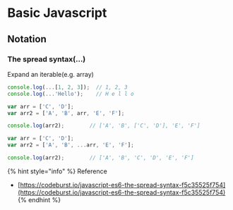 # Basic Javascript

## Notation

### The spread syntax\(...\)

Expand an iterable\(e.g. array\)

```javascript
console.log(...[1, 2, 3]);  // 1, 2, 3
console.log(...'Hello');    // H e l l o
```

```javascript
var arr = ['C', 'D'];
var arr2 = ['A', 'B', arr, 'E', 'F'];

console.log(arr2);        // ['A', 'B', ['C', 'D'], 'E', 'F']
```

```javascript
var arr = ['C', 'D'];
var arr2 = ['A', 'B', ...arr, 'E', 'F'];

console.log(arr2);        // ['A', 'B', 'C', 'D', 'E', 'F']
```

{% hint style="info" %}
Reference  
-  [https://codeburst.io/javascript-es6-the-spread-syntax-f5c35525f754](https://codeburst.io/javascript-es6-the-spread-syntax-f5c35525f754)
{% endhint %}

